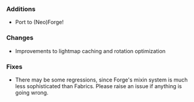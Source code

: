 ### Additions
* Port to (Neo)Forge!

### Changes
* Improvements to lightmap caching and rotation optimization

### Fixes
* There may be some regressions, since Forge's mixin system is much less sophisticated than Fabrics. Please raise an issue if anything is going wrong.
